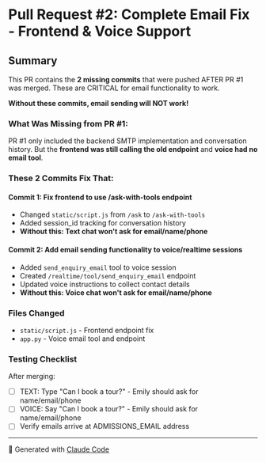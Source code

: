 # Pull Request #2: Complete Email Fix - Frontend & Voice Support

## Summary

This PR contains the **2 missing commits** that were pushed AFTER PR #1 was merged. These are CRITICAL for email functionality to work.

**Without these commits, email sending will NOT work!**

### What Was Missing from PR #1:

PR #1 only included the backend SMTP implementation and conversation history. But the **frontend was still calling the old endpoint** and **voice had no email tool**.

### These 2 Commits Fix That:

#### Commit 1: Fix frontend to use /ask-with-tools endpoint
- Changed `static/script.js` from `/ask` to `/ask-with-tools`
- Added session_id tracking for conversation history
- **Without this: Text chat won't ask for email/name/phone**

#### Commit 2: Add email sending functionality to voice/realtime sessions
- Added `send_enquiry_email` tool to voice session
- Created `/realtime/tool/send_enquiry_email` endpoint
- Updated voice instructions to collect contact details
- **Without this: Voice chat won't ask for email/name/phone**

### Files Changed
- `static/script.js` - Frontend endpoint fix
- `app.py` - Voice email tool and endpoint

### Testing Checklist

After merging:
- [ ] TEXT: Type "Can I book a tour?" - Emily should ask for name/email/phone
- [ ] VOICE: Say "Can I book a tour?" - Emily should ask for name/email/phone
- [ ] Verify emails arrive at ADMISSIONS_EMAIL address

---

🤖 Generated with [Claude Code](https://claude.com/claude-code)
